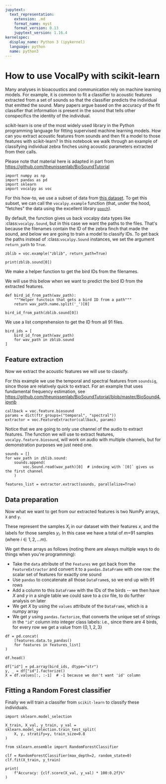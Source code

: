 ```yaml
---
jupytext:
  text_representation:
    extension: .md
    format_name: myst
    format_version: 0.13
    jupytext_version: 1.16.4
kernelspec:
  display_name: Python 3 (ipykernel)
  language: python
  name: python3
---
```


# How to use VocalPy with scikit-learn

Many analyses in bioacoustics and communication rely on machine learning models. For example, it is common to fit a classifier to acoustic features extracted from a set of sounds so that the classifier predicts the individual that emitted the sound. Many papers argue based on the accuracy of the fit classifier that information is present in the sound that tells other conspecifics the identity of the individual.

scikit-learn is one of the most widely used library in the Python programming language for fitting supervised machine learning models. How can you extract acoustic features from sounds and then fit a model to those features with scikit-learn? 
In this notebook we walk through an example of classifying individual zebra finches using acoustic parameters extracted from their calls.

Please note that material here is adapted in part from https://github.com/theunissenlab/BioSoundTutorial

```{code-cell} ipython3
import numpy as np
import pandas as pd
import sklearn
import vocalpy as voc
```

For this how-to, we use a subset of data from [this dataset](https://figshare.com/articles/dataset/Vocal_repertoires_from_adult_and_chick_male_and_female_zebra_finches_Taeniopygia_guttata_/11905533). 
To get this subset, we can call the `vocalpy.example` function (that, under the hood, "fetches" the data using the excellent library [`pooch`](https://www.fatiando.org/pooch/latest/index.html)).

By default, the function gives us back vocalpy data types like :class:`vocalpy.Sound`, but in this case we want the paths to the files. That's because the filenames contain the ID of the zebra finch that made the sound, and below we are going to train a model to classify IDs. To get back the paths instead of :class:`vocalpy.Sound` instances, we set the argument `return_path` to `True`.

```{code-cell} ipython3
zblib = voc.example("zblib", return_path=True)
```

```{code-cell} ipython3
print(zblib.sound[0])
```

We make a helper function to get the bird IDs from the filenames.  

We will use this below when we want to predict the bird ID from the extracted features.

```{code-cell} ipython3
def bird_id_from_path(wav_path):
    """Helper functoin that gets a bird ID from a path"""
    return wav_path.name.split('_')[0]
```

```{code-cell} ipython3
bird_id_from_path(zblib.sound[0])
```

We use a list comprehension to get the ID from all 91 files.

```{code-cell} ipython3
bird_ids = [
    bird_id_from_path(wav_path)
    for wav_path in zblib.sound
]
```

## Feature extraction

Now we extract the acoustic features we will use to classify.  

For this example we use the temporal and spectral features from `soundsig`, since those are relatively quick to extract. For an example that uses fundamental frequency estimation, see https://github.com/theunissenlab/BioSoundTutorial/blob/master/BioSound4.ipynb

```{code-cell} ipython3
callback = voc.feature.biosound
params = dict(ftr_groups=("temporal", "spectral"))
extractor = voc.FeatureExtractor(callback, params)
```

Notice that we are going to only use channel of the audio to extract features. The function we will use to extract features, `vocalpy.feature.biosound`, will work on audio with multiple channels, but for demonstration purposes we just need one.

```{code-cell} ipython3
sounds = []
for wav_path in zblib.sound:
    sounds.append(
        voc.Sound.read(wav_path)[0]  # indexing with `[0]` gives us the first channel
    )
```

```{code-cell} ipython3
features_list = extractor.extract(sounds, parallelize=True)
```

## Data preparation

Now what we want to get from our extracted features is two NumPy arrays, `X` and `y`.  

These represent the samples $X_i$ in our dataset with their features $x$, and the labels for those samples $y_i$. In this case we have a total of $m=$91 samples (where $i \in 1, 2, ... m$).

We get these arrays as follows (noting there are always multiple ways to do things when you're programming):
- Take the `data` attribute of the `Features` we got back from the `FeatureExtractor` and convert it to a `pandas.DataFrame` with one row: the scalar set of features for exactly one sound
- Use `pandas` to concatenate all those `DataFrame`s, so we end up with 91 rows
- Add a column to this `DataFrame` with the IDs of the birds -- we then have $X$ and $y$ in a single table we could save to a csv file, to do further analysis on later
- We get $X$ by using the `values` attribute of the `DataFrame`, which is a numpy array
- We get $y$ using `pandas.factorize`, that converts the unique set of strings in the `"id"` column into integer class labels: i.e., since there are 4 birds, for every row we get a value from $\{0, 1, 2, 3\}$

```{code-cell} ipython3
df = pd.concat(
    [features.data.to_pandas()
    for features in features_list]
)
```

```{code-cell} ipython3
df.head()
```

```{code-cell} ipython3
df["id"] = pd.array(bird_ids, dtype="str")
y, _ = df["id"].factorize()
X = df.values[:, :-1]  # -1 because we don't want 'id' column
```

## Fitting a Random Forest classifier

Finally we will train a classifer from `scikit-learn` to classify these individuals.

```{code-cell} ipython3
import sklearn.model_selection
```

```{code-cell} ipython3
X_train, X_val, y_train, y_val = sklearn.model_selection.train_test_split(
    X, y, stratify=y, train_size=0.8
)
```

```{code-cell} ipython3
from sklearn.ensemble import RandomForestClassifier
```

```{code-cell} ipython3
clf = RandomForestClassifier(max_depth=2, random_state=0)
clf.fit(X_train, y_train)
```

```{code-cell} ipython3
print(
    f"Accuracy: {clf.score(X_val, y_val) * 100:0.2f}%"
)
```
